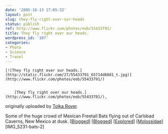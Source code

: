 ```yaml
---
date: '2005-10-13 17:05:32'
layout: post
slug: they-fly-right-over-our-heads
status: publish
ref: http://www.flickr.com/photos/eob/55433791/
title: They fly right over our heads.
wordpress_id: '107'
categories:
- Photo
- Science
- Travel
---
```



	[![They fly right over our heads.](http://static.flickr.com/27/55433791_65714d60d1_t.jpg)](http://www.flickr.com/photos/eob/55433791/)


		[They fly right over our heads.](http://www.flickr.com/photos/eob/55433791/),
originally uploaded by [Tolka Rover](http://www.flickr.com/people/eob/).



Some of the huge crowd of Mexican Freetail Bats flying out of Carlsbad Caverns, New Mexico at dusk. [[Blogged](http://uptownseattle.blogspot.com/2005/10/bat-cave-day.html)] [[Blogged](http://www.ealasaid.com/ego/2006/01/even_more_flickr_faves.html)] [[Explored](http://flagrantdisregard.com/flickr/scout.php?username=Tolka+Rover&sort=position&year=0)] [[Molossidae](http://tolweb.org/Molossidae)] [IMG_5231-bats-2]


